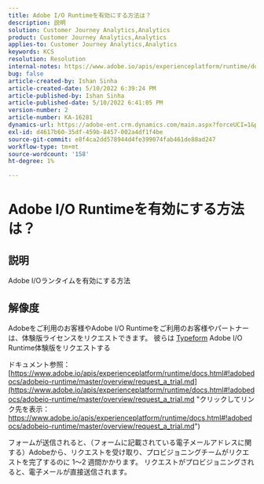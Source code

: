 ```yaml
---
title: Adobe I/O Runtimeを有効にする方法は？
description: 説明
solution: Customer Journey Analytics,Analytics
product: Customer Journey Analytics,Analytics
applies-to: Customer Journey Analytics,Analytics
keywords: KCS
resolution: Resolution
internal-notes: https://www.adobe.io/apis/experienceplatform/runtime/docs.html#!adobedocs/adobeio-runtime/master/README.md
bug: false
article-created-by: Ishan Sinha
article-created-date: 5/10/2022 6:39:24 PM
article-published-by: Ishan Sinha
article-published-date: 5/10/2022 6:41:05 PM
version-number: 2
article-number: KA-16281
dynamics-url: https://adobe-ent.crm.dynamics.com/main.aspx?forceUCI=1&pagetype=entityrecord&etn=knowledgearticle&id=1ee66c7f-90d0-ec11-a7b5-0022480a8753
exl-id: d4617b60-35df-459b-8457-002a4df1f4be
source-git-commit: e8f4ca2dd578944d4fe399074fab461de88ad247
workflow-type: tm+mt
source-wordcount: '158'
ht-degree: 1%

---
```


# Adobe I/O Runtimeを有効にする方法は？

## 説明


Adobe I/Oランタイムを有効にする方法


## 解像度


Adobeをご利用のお客様やAdobe I/O Runtimeをご利用のお客様やパートナーは、体験版ライセンスをリクエストできます。 彼らは [Typeform](https://adobeio.typeform.com/to/RWhT8Y) Adobe I/O Runtime体験版をリクエストする

ドキュメント参照：
[https://www.adobe.io/apis/experienceplatform/runtime/docs.html#!adobedocs/adobeio-runtime/master/overview/request_a_trial.md](https://www.adobe.io/apis/experienceplatform/runtime/docs.html#!adobedocs/adobeio-runtime/master/overview/request_a_trial.md "クリックしてリンク先を表示：https://www.adobe.io/apis/experienceplatform/runtime/docs.html#!adobedocs/adobeio-runtime/master/overview/request_a_trial.md")

フォームが送信されると、（フォームに記載されている電子メールアドレスに関する）Adobeから、リクエストを受け取り、プロビジョニングチームがリクエストを完了するのに 1～2 週間かかります。 リクエストがプロビジョニングされると、電子メールが直接送信されます。
